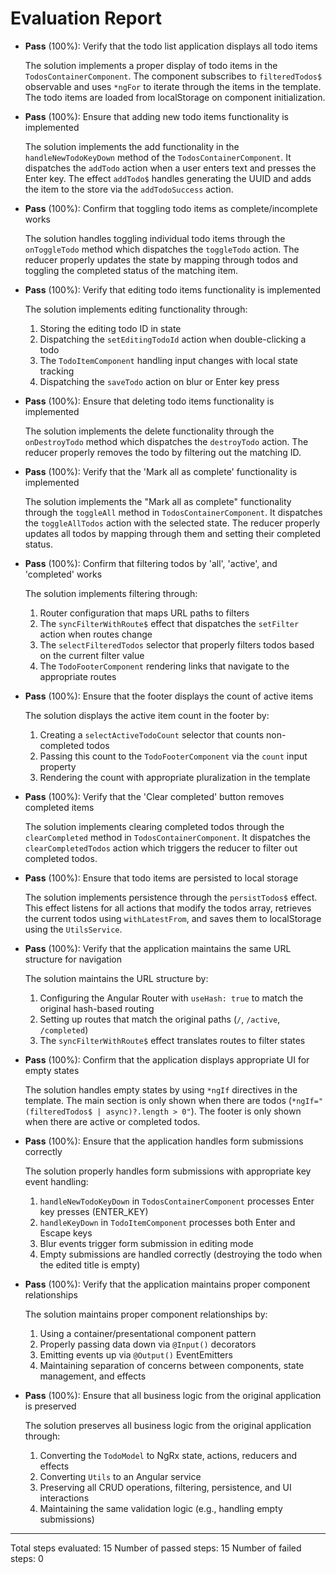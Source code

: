 # Evaluation Report

- **Pass** (100%): Verify that the todo list application displays all todo items
  
  The solution implements a proper display of todo items in the `TodosContainerComponent`. The component subscribes to `filteredTodos$` observable and uses `*ngFor` to iterate through the items in the template. The todo items are loaded from localStorage on component initialization.

- **Pass** (100%): Ensure that adding new todo items functionality is implemented
  
  The solution implements the add functionality in the `handleNewTodoKeyDown` method of the `TodosContainerComponent`. It dispatches the `addTodo` action when a user enters text and presses the Enter key. The effect `addTodo$` handles generating the UUID and adds the item to the store via the `addTodoSuccess` action.

- **Pass** (100%): Confirm that toggling todo items as complete/incomplete works
  
  The solution handles toggling individual todo items through the `onToggleTodo` method which dispatches the `toggleTodo` action. The reducer properly updates the state by mapping through todos and toggling the completed status of the matching item.

- **Pass** (100%): Verify that editing todo items functionality is implemented
  
  The solution implements editing functionality through:
  1. Storing the editing todo ID in state
  2. Dispatching the `setEditingTodoId` action when double-clicking a todo
  3. The `TodoItemComponent` handling input changes with local state tracking
  4. Dispatching the `saveTodo` action on blur or Enter key press

- **Pass** (100%): Ensure that deleting todo items functionality is implemented
  
  The solution implements the delete functionality through the `onDestroyTodo` method which dispatches the `destroyTodo` action. The reducer properly removes the todo by filtering out the matching ID.

- **Pass** (100%): Verify that the 'Mark all as complete' functionality is implemented
  
  The solution implements the "Mark all as complete" functionality through the `toggleAll` method in `TodosContainerComponent`. It dispatches the `toggleAllTodos` action with the selected state. The reducer properly updates all todos by mapping through them and setting their completed status.

- **Pass** (100%): Confirm that filtering todos by 'all', 'active', and 'completed' works
  
  The solution implements filtering through:
  1. Router configuration that maps URL paths to filters
  2. The `syncFilterWithRoute$` effect that dispatches the `setFilter` action when routes change
  3. The `selectFilteredTodos` selector that properly filters todos based on the current filter value
  4. The `TodoFooterComponent` rendering links that navigate to the appropriate routes

- **Pass** (100%): Ensure that the footer displays the count of active items
  
  The solution displays the active item count in the footer by:
  1. Creating a `selectActiveTodoCount` selector that counts non-completed todos
  2. Passing this count to the `TodoFooterComponent` via the `count` input property
  3. Rendering the count with appropriate pluralization in the template

- **Pass** (100%): Verify that the 'Clear completed' button removes completed items
  
  The solution implements clearing completed todos through the `clearCompleted` method in `TodosContainerComponent`. It dispatches the `clearCompletedTodos` action which triggers the reducer to filter out completed todos.

- **Pass** (100%): Ensure that todo items are persisted to local storage
  
  The solution implements persistence through the `persistTodos$` effect. This effect listens for all actions that modify the todos array, retrieves the current todos using `withLatestFrom`, and saves them to localStorage using the `UtilsService`.

- **Pass** (100%): Verify that the application maintains the same URL structure for navigation
  
  The solution maintains the URL structure by:
  1. Configuring the Angular Router with `useHash: true` to match the original hash-based routing
  2. Setting up routes that match the original paths (`/`, `/active`, `/completed`)
  3. The `syncFilterWithRoute$` effect translates routes to filter states

- **Pass** (100%): Confirm that the application displays appropriate UI for empty states
  
  The solution handles empty states by using `*ngIf` directives in the template. The main section is only shown when there are todos (`*ngIf="(filteredTodos$ | async)?.length > 0"`). The footer is only shown when there are active or completed todos.

- **Pass** (100%): Ensure that the application handles form submissions correctly
  
  The solution properly handles form submissions with appropriate key event handling:
  1. `handleNewTodoKeyDown` in `TodosContainerComponent` processes Enter key presses (ENTER_KEY)
  2. `handleKeyDown` in `TodoItemComponent` processes both Enter and Escape keys
  3. Blur events trigger form submission in editing mode
  4. Empty submissions are handled correctly (destroying the todo when the edited title is empty)

- **Pass** (100%): Verify that the application maintains proper component relationships
  
  The solution maintains proper component relationships by:
  1. Using a container/presentational component pattern
  2. Properly passing data down via `@Input()` decorators
  3. Emitting events up via `@Output()` EventEmitters
  4. Maintaining separation of concerns between components, state management, and effects

- **Pass** (100%): Ensure that all business logic from the original application is preserved
  
  The solution preserves all business logic from the original application through:
  1. Converting the `TodoModel` to NgRx state, actions, reducers and effects
  2. Converting `Utils` to an Angular service
  3. Preserving all CRUD operations, filtering, persistence, and UI interactions
  4. Maintaining the same validation logic (e.g., handling empty submissions)

---

Total steps evaluated: 15
Number of passed steps: 15
Number of failed steps: 0